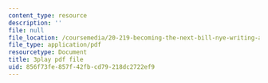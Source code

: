 ```yaml
---
content_type: resource
description: ''
file: null
file_location: /coursemedia/20-219-becoming-the-next-bill-nye-writing-and-hosting-the-educational-show-january-iap-2015/856f73fe857f42fbcd79218dc2722ef9_rt3EMeJ0lDQ.pdf
file_type: application/pdf
resourcetype: Document
title: 3play pdf file
uid: 856f73fe-857f-42fb-cd79-218dc2722ef9
---
```

